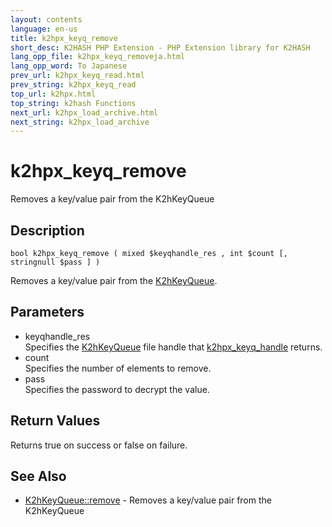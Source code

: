 ```yaml
---
layout: contents
language: en-us
title: k2hpx_keyq_remove
short_desc: K2HASH PHP Extension - PHP Extension library for K2HASH
lang_opp_file: k2hpx_keyq_removeja.html
lang_opp_word: To Japanese
prev_url: k2hpx_keyq_read.html
prev_string: k2hpx_keyq_read
top_url: k2hpx.html
top_string: k2hash Functions
next_url: k2hpx_load_archive.html
next_string: k2hpx_load_archive
---
```


# k2hpx_keyq_remove
Removes a key/value pair from the K2hKeyQueue

## Description
```
bool k2hpx_keyq_remove ( mixed $keyqhandle_res , int $count [, stringnull $pass ] )
```
Removes a key/value pair from the [K2hKeyQueue](k2hkq_class.html). 

## Parameters
- keyqhandle_res  
Specifies the [K2hKeyQueue](k2hkq_class.html) file handle that [k2hpx_keyq_handle](k2hpx_keyq_handle.html) returns.
- count  
Specifies the number of elements to remove.
- pass  
Specifies the password to decrypt the value.

## Return Values
Returns true on success or false on failure. 

## See Also
- [K2hKeyQueue::remove](k2hkq_remove.html) - Removes a key/value pair from the K2hKeyQueue
